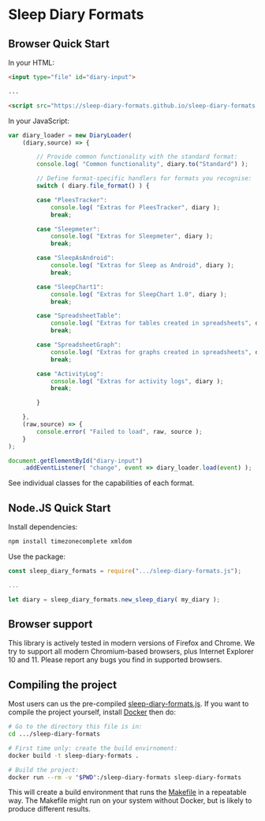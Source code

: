 # Sleep Diary Formats

## Browser Quick Start

In your HTML:

```html
<input type="file" id="diary-input">

...

<script src="https://sleep-diary-formats.github.io/sleep-diary-formats.js"></script>
```

In your JavaScript:

```javascript
var diary_loader = new DiaryLoader(
    (diary,source) => {

        // Provide common functionality with the standard format:
        console.log( "Common functionality", diary.to("Standard") );

        // Define format-specific handlers for formats you recognise:
        switch ( diary.file_format() ) {

        case "PleesTracker":
            console.log( "Extras for PleesTracker", diary );
            break;

        case "Sleepmeter":
            console.log( "Extras for Sleepmeter", diary );
            break;

        case "SleepAsAndroid":
            console.log( "Extras for Sleep as Android", diary );
            break;

        case "SleepChart1":
            console.log( "Extras for SleepChart 1.0", diary );
            break;

        case "SpreadsheetTable":
            console.log( "Extras for tables created in spreadsheets", diary );
            break;

        case "SpreadsheetGraph":
            console.log( "Extras for graphs created in spreadsheets", diary );
            break;

        case "ActivityLog":
            console.log( "Extras for activity logs", diary );
            break;

        }

    },
    (raw,source) => {
        console.error( "Failed to load", raw, source );
    }
);

document.getElementById("diary-input")
    .addEventListener( "change", event => diary_loader.load(event) );
```

See individual classes for the capabilities of each format.

## Node.JS Quick Start

Install dependencies:

```bash
npm install timezonecomplete xmldom
```

Use the package:

```javascript
const sleep_diary_formats = require(".../sleep-diary-formats.js");

...

let diary = sleep_diary_formats.new_sleep_diary( my_diary );
```

## Browser support

This library is actively tested in modern versions of Firefox and Chrome.  We try to support all modern Chromium-based browsers, plus Internet Explorer 10 and 11.  Please report any bugs you find in supported browsers.

## Compiling the project

Most users can us the pre-compiled [sleep-diary-formats.js](../sleep-diary-formats.js).  If you want to compile the project yourself, install [Docker](https://www.docker.com/) then do:

```bash
# Go to the directory this file is in:
cd .../sleep-diary-formats

# First time only: create the build envirnoment:
docker build -t sleep-diary-formats .

# Build the project:
docker run --rm -v "$PWD":/sleep-diary-formats sleep-diary-formats
```

This will create a build environment that runs the [Makefile](Makefile) in a repeatable way.  The Makefile might run on your system without Docker, but is likely to produce different results.
